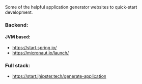 Some of the helpful application generator websites to quick-start development.


### Backend:

#### JVM based:
- https://start.spring.io/
- https://micronaut.io/launch/


### Full stack:
- https://start.jhipster.tech/generate-application
